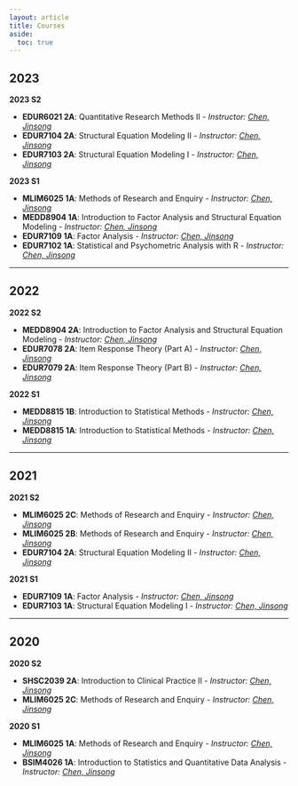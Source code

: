 ```yaml
---
layout: article
title: Courses
aside:
  toc: true
---
```


<!-- 
  aside: Configuration for the aside section of the page.
  - toc: If true, a table of contents (TOC) will be displayed in the aside section.
  Set this to false if you do not want a TOC on this page.
-->

## 2023

**2023 S2**
- **EDUR6021 2A**: Quantitative Research Methods II - *Instructor: [Chen, Jinsong](https://psym-ds.github.io/people/jinsong-chen.html)*
- **EDUR7104 2A**: Structural Equation Modeling II - *Instructor: [Chen, Jinsong](https://psym-ds.github.io/people/jinsong-chen.html)*
- **EDUR7103 2A**: Structural Equation Modeling I - *Instructor: [Chen, Jinsong](https://psym-ds.github.io/people/jinsong-chen.html)*

**2023 S1**
- **MLIM6025 1A**: Methods of Research and Enquiry - *Instructor: [Chen, Jinsong](https://psym-ds.github.io/people/jinsong-chen.html)*
- **MEDD8904 1A**: Introduction to Factor Analysis and Structural Equation Modeling - *Instructor: [Chen, Jinsong](https://psym-ds.github.io/people/jinsong-chen.html)*
- **EDUR7109 1A**: Factor Analysis - *Instructor: [Chen, Jinsong](https://psym-ds.github.io/people/jinsong-chen.html)*
- **EDUR7102 1A**: Statistical and Psychometric Analysis with R - *Instructor: [Chen, Jinsong](https://psym-ds.github.io/people/jinsong-chen.html)*

---

## 2022

**2022 S2**
- **MEDD8904 2A**: Introduction to Factor Analysis and Structural Equation Modeling - *Instructor: [Chen, Jinsong](https://psym-ds.github.io/people/jinsong-chen.html)*
- **EDUR7078 2A**: Item Response Theory (Part A) - *Instructor: [Chen, Jinsong](https://psym-ds.github.io/people/jinsong-chen.html)*
- **EDUR7079 2A**: Item Response Theory (Part B) - *Instructor: [Chen, Jinsong](https://psym-ds.github.io/people/jinsong-chen.html)*

**2022 S1**
- **MEDD8815 1B**: Introduction to Statistical Methods - *Instructor: [Chen, Jinsong](https://psym-ds.github.io/people/jinsong-chen.html)*
- **MEDD8815 1A**: Introduction to Statistical Methods - *Instructor: [Chen, Jinsong](https://psym-ds.github.io/people/jinsong-chen.html)*

---

## 2021

**2021 S2**
- **MLIM6025 2C**: Methods of Research and Enquiry - *Instructor: [Chen, Jinsong](https://psym-ds.github.io/people/jinsong-chen.html)*
- **MLIM6025 2B**: Methods of Research and Enquiry - *Instructor: [Chen, Jinsong](https://psym-ds.github.io/people/jinsong-chen.html)*
- **EDUR7104 2A**: Structural Equation Modeling II - *Instructor: [Chen, Jinsong](https://psym-ds.github.io/people/jinsong-chen.html)*

**2021 S1**
- **EDUR7109 1A**: Factor Analysis - *Instructor: [Chen, Jinsong](https://psym-ds.github.io/people/jinsong-chen.html)*
- **EDUR7103 1A**: Structural Equation Modeling I - *Instructor: [Chen, Jinsong](https://psym-ds.github.io/people/jinsong-chen.html)*

---

## 2020

**2020 S2**
- **SHSC2039 2A**: Introduction to Clinical Practice II - *Instructor: [Chen, Jinsong](https://psym-ds.github.io/people/jinsong-chen.html)*
- **MLIM6025 2C**: Methods of Research and Enquiry - *Instructor: [Chen, Jinsong](https://psym-ds.github.io/people/jinsong-chen.html)*

**2020 S1**
- **MLIM6025 1A**: Methods of Research and Enquiry - *Instructor: [Chen, Jinsong](https://psym-ds.github.io/people/jinsong-chen.html)*
- **BSIM4026 1A**: Introduction to Statistics and Quantitative Data Analysis - *Instructor: [Chen, Jinsong](https://psym-ds.github.io/people/jinsong-chen.html)*
